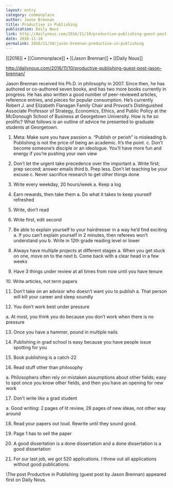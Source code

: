 ```yaml
---
layout: entry
category: commonplace
author: Jason Brennan
title: Productive in Publishing
publication: Daily Nous
link: http://dailynous.com/2016/11/10/productive-publishing-guest-post-jason-brennan/
date: 2016-11-10
permalink: 2016/11/10/jason-brennan-productive-in-publishing
---
```


[[2016]] • [[Commonplace]] • [[Jason Brennan]] • [[Daily Nous]]

http://dailynous.com/2016/11/10/productive-publishing-guest-post-jason-brennan/

Jason Brennan received his Ph.D. in philosophy in 2007. Since then, he has authored or co-authored seven books, and has two more books currently in progress. He has also written a good number of peer-reviewed articles, reference entries, and pieces for popular consumption. He’s currently Robert J. and Elizabeth Flanagan Family Chair and Provost’s Distinguished Associate Professor of Strategy, Economics, Ethics, and Public Policy at the McDonough School of Business at Georgetown University. How is he so prolific? What follows is an outline of advice he presented to graduate students at Georgetown.

1. Meta: Make sure you have passion
 a. “Publish or perish” is misleading
 b. Publishing is not the price of being an academic. It’s the point.
 c. Don’t become someone’s disciple or an ideologue. You’ll have more fun and energy if you’re pushing your own view

2. Don’t let the urgent take precedence over the important
 a. Write first; prep second; answer emails third
 b. Prep less. Don’t let teaching be your excuse
 c. Never sacrifice research to get other things done

3. Write every weekday, 20 hours/week
 a. Keep a log

4. Earn rewards, then take them
 a. Do what it takes to keep yourself refreshed

5. Write, don’t read

6. Write first, edit second

7. Be able to explain yourself to your hairdresser in a way he’d find exciting
 a. If you can’t explain yourself in 2 minutes, then referees won’t understand you
 b. Write in 12th grade reading level or lower

8. Always have multiple projects at different stages
 a. When you get stuck on one, move on to the next
 b. Come back with a clear head in a few weeks


9. Have 3 things under review at all times from now until you have tenure

10. Write articles, not term papers

11. Don’t take on an advisor who doesn’t want you to publish
 a. That person will kill your career and sleep soundly

12. You don’t work best under pressure

 a. At most, you think you do because you don’t work when there is no pressure

13. Once you have a hammer, pound in multiple nails

14. Publishing in grad school is easy because you have people issue spotting for you

15. Book publishing is a catch-22

16. Read stuff other than philosophy

 a. Philosophers often rely on mistaken assumptions about other fields; easy to spot once you know other fields, and then you have
 an opening for new work

17. Don’t write like a grad student

 a. Good writing: 2 pages of lit review, 28 pages of new ideas, not other way around

18. Read your papers out loud. Rewrite until they sound good.

19. Page 1 has to sell the paper

20. A good dissertation is a done dissertation and a done dissertation is a good dissertation

21. For our last job, we got 520 applications. I threw out all applications without good publications.

\The post Productive in Publishing (guest post by Jason Brennan) appeared first on Daily Nous.
